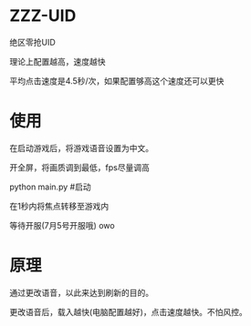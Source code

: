 # ZZZ-UID
绝区零抢UID

理论上配置越高，速度越快

平均点击速度是4.5秒/次，如果配置够高这个速度还可以更快

# 使用

在启动游戏后，将游戏语音设置为中文。

开全屏，将画质调到最低，fps尽量调高

python main.py  #启动

在1秒内将焦点转移至游戏内

等待开服(7月5号开服哦) owo

# 原理

通过更改语音，以此来达到刷新的目的。

更改语音后，载入越快(电脑配置越好)，点击速度越快。不怕风控。
